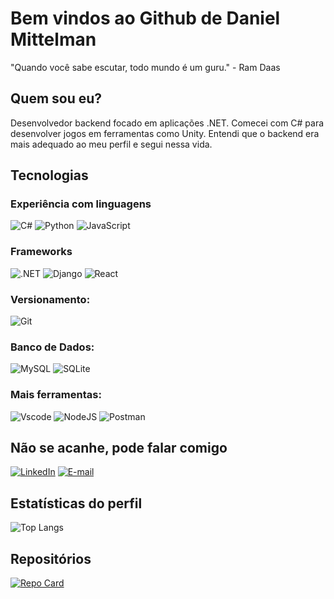 # Bem vindos ao Github de Daniel Mittelman

"Quando você sabe escutar, todo mundo é um guru." - Ram Daas

## Quem sou eu?

Desenvolvedor backend focado em aplicações .NET. Comecei com C# para desenvolver jogos em ferramentas como Unity. Entendi que o backend era mais adequado ao meu perfil e segui nessa vida. 

## Tecnologias

### Experiência com linguagens 

![C#](https://img.shields.io/badge/C%23-239120?style=for-the-badge&logo=c-sharp&logoColor=white)
![Python](https://img.shields.io/badge/python-3670A0?style=for-the-badge&logo=python&logoColor=ffdd54)
![JavaScript](https://img.shields.io/badge/JavaScript-F7DF1E?style=for-the-badge&logo=javascript&logoColor=black)

### Frameworks

![.NET](https://img.shields.io/badge/.NET-5C2D91?style=for-the-badge&logo=.net&logoColor=white)
![Django](https://img.shields.io/badge/django-%23092E20.svg?style=for-the-badge&logo=django&logoColor=white)
![React](https://img.shields.io/badge/React-20232A?style=for-the-badge&logo=react&logoColor=61DAFB)

### Versionamento: 

![Git](https://img.shields.io/badge/GIT-E44C30?style=for-the-badge&logo=git&logoColor=white)

### Banco de Dados: 

![MySQL](https://img.shields.io/badge/MySQL-00000F?style=for-the-badge&logo=mysql&logoColor=white)
![SQLite](https://img.shields.io/badge/SQLite-000?style=for-the-badge&logo=sqlite&logoColor=07405E)

### Mais ferramentas:

![Vscode](https://img.shields.io/badge/Vscode-007ACC?style=for-the-badge&logo=visual-studio-code&logoColor=white)
![NodeJS](https://img.shields.io/badge/node.js-6DA55F?style=for-the-badge&logo=node.js&logoColor=white)
![Postman](https://img.shields.io/badge/Postman-FF6C37.svg?style=for-the-badge&logo=Postman&logoColor=white)


## Não se acanhe, pode falar comigo

[![LinkedIn](https://img.shields.io/badge/LinkedIn-0077B5?style=for-the-badge&logo=linkedin&logoColor=white)](https://www.linkedin.com/in/daniel-couto-mittelman-34b544116/) 
[![E-mail](https://img.shields.io/badge/-Email-000?style=for-the-badge&logo=microsoft-outlook&logoColor=007BFF)](mailto:danielcmittelman@gmail.com)

## Estatísticas do perfil

![Top Langs](https://github-readme-stats-git-masterrstaa-rickstaa.vercel.app/api/top-langs/?username=Dainess&bg_color=000&border_color=30A3DC&title_color=E94D5F&text_color=FFF)

## Repositórios

[![Repo Card](https://github-readme-stats.vercel.app/api/pin/?username=Dainess&repo=Pass.In-NLW&bg_color=000&border_color=30A3DC&show_icons=true&icon_color=30A3DC&title_color=E94D5F&text_color=FFE)](https://github.com/Dainess/Pass.In-NLW)
